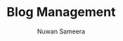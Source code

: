 ---
is_programmatic_layout_7: true
draft: false
title: "Blog Management"
snippet: "Blog Management"
image:
  src: /images/pseo/blog-management.jpg
  alt: "Managing a blog, project template, project management, team collaboration, productivity, task management"
publishDate: 2024-12-30
category: ""
author: "Nuwan Sameera"
tags:
  - "Teamplates"
  - "ProjectManagement"
  - "Team"
  - "Collaboration"
useCase: "Managing a blog"
labels: ["Content Planning","Content Creation","Publishing","Engagement","Analysis"]
phases: ["Content Planning","Creation & Editing","Publishing & Promotion","Engagement & Community Building","Analysis & Optimization"]
tasks: ["Define the target audience and establish blog goals","Develop a content calendar that outlines topics, publishing dates, and responsible team members","Research and brainstorm relevant topics and keywords to enhance SEO and audience interest","Write and edit blog posts, ensuring high-quality content that aligns with brand voice and objectives","Design accompanying graphics or visuals to enhance the blog posts","Schedule blog posts for publication and promote them across social media and email newsletters","Engage with readers by responding to comments, questions, and feedback on blog posts","Analyze blog performance metrics to assess content effectiveness and make adjustments for future posts"]
description: "This template is designed to streamline the management of a blog, covering the entire process from content planning and creation to publication and analysis. It helps ensure consistent posting, audience engagement, and effective performance tracking."
related: ["video-production","sales-&-crm","construction","personal-use"]
---